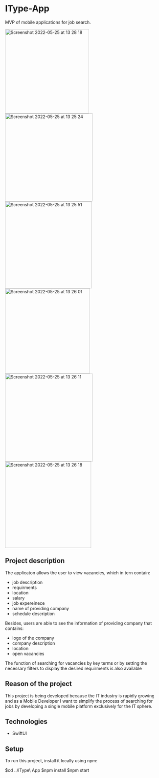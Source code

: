 # IType-App

MVP of mobile applications for job search.

<img width="274" alt="Screenshot 2022-05-25 at 13 28 18" src="https://user-images.githubusercontent.com/57398072/170241985-18cb7cb5-b6dd-4d9d-b01a-d968f51b4900.png">
<img width="286" alt="Screenshot 2022-05-25 at 13 25 24" src="https://user-images.githubusercontent.com/57398072/170241621-d4ceace0-2d75-4050-b083-110629ec3eb8.png">
<img width="283" alt="Screenshot 2022-05-25 at 13 25 51" src="https://user-images.githubusercontent.com/57398072/170241617-a81c56d0-6ea5-47c6-9045-86c72e644b80.png">
<img width="277" alt="Screenshot 2022-05-25 at 13 26 01" src="https://user-images.githubusercontent.com/57398072/170241608-e4de2882-d18a-466b-b5a6-cf177e2bf40a.png">
<img width="286" alt="Screenshot 2022-05-25 at 13 26 11" src="https://user-images.githubusercontent.com/57398072/170241603-dab6e124-a19b-44a6-b136-909f0bd32b9c.png">
<img width="281" alt="Screenshot 2022-05-25 at 13 26 18" src="https://user-images.githubusercontent.com/57398072/170241596-031cabfe-97f8-469f-bd17-37b66093bf4e.png">

## Project description

The applicaton allows the user to view vacancies, which in tern contain:

- job description
- requirments 
- location 
- salary
- job expereinece
- name of providing company
- schedule description

Besides, users are able to see the information of providing company that contains:

- logo of the company
- company description
- location
- open vacancies

The function of searching for vacancies by key terms or by setting the necessary filters to display the desired requirments is also available

## Reason of the project

This project is being developed because the IT industry is rapidly growing and as a Mobile Developer I want to simplify the process of searching for jobs by developing a single mobile platform exclusively for the IT sphere.

## Technologies

- SwiftUI

## Setup

To run this project, install it locally using npm:

$cd ../IType\ App
$npm install
$npm start


